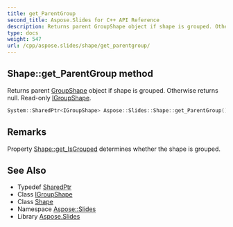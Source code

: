 ```yaml
---
title: get_ParentGroup
second_title: Aspose.Slides for C++ API Reference
description: Returns parent GroupShape object if shape is grouped. Otherwise returns null. Read-only IGroupShape.
type: docs
weight: 547
url: /cpp/aspose.slides/shape/get_parentgroup/
---
```

## Shape::get_ParentGroup method


Returns parent [GroupShape](../../groupshape/) object if shape is grouped. Otherwise returns null. Read-only [IGroupShape](../../igroupshape/).

```cpp
System::SharedPtr<IGroupShape> Aspose::Slides::Shape::get_ParentGroup() override
```

## Remarks


Property [Shape::get_IsGrouped](../get_isgrouped/) determines whether the shape is grouped. 
## See Also

* Typedef [SharedPtr](../../../system/sharedptr/)
* Class [IGroupShape](../../igroupshape/)
* Class [Shape](../)
* Namespace [Aspose::Slides](../../)
* Library [Aspose.Slides](../../../)
